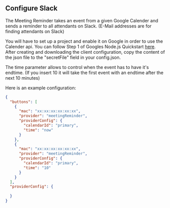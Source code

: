 ## Configure Slack

The Meeting Reminder takes an event from a given Google Calender and sends a reminder to all attendants on Slack.
(E-Mail addresses are for finding attendants on Slack)

You will have to set up a project and enable it on Google in order to use the Calender api.
You can follow Step 1 of Googles Node.js Quickstart [here](https://developers.google.com/calendar/quickstart/nodejs).
After creating and downloading the client configuration, copy the content of the json file to the "secretFile" field in your config.json.

The time parameter allows to control when the event has to have it's endtime. (If you insert 10 it will take the first event with an endtime after the next 10 minutes)

Here is an example configuration:

```json
{
  "buttons": [
    {
      "mac": "xx:xx:xx:xx:xx:xx",
      "provider": "meetingReminder",
      "providerConfig": {
        "calendarId": "primary",
        "time": "now"
      }
    },
    {
      "mac": "xx:xx:xx:xx:xx:xx",
      "provider": "meetingReminder",
      "providerConfig": {
        "calendarId": "primary",
        "time": "10"
      }
    }
  ],
  "providerConfig": {
    
  }
}

```
